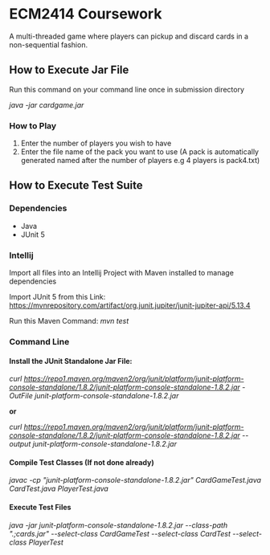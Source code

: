 # ECM2414 Coursework

A multi-threaded game where players can pickup and discard cards in a non-sequential fashion.


## How to Execute Jar File
Run this command on your command line once in submission directory

_java -jar cardgame.jar_

### How to Play

1. Enter the number of players you wish to have
2. Enter the file name of the pack you want to use (A pack is automatically generated named after the number of players e.g 4 players is pack4.txt)

## How to Execute Test Suite

### Dependencies

- Java
- JUnit 5


### Intellij

Import all files into an Intellij Project with Maven installed to manage dependencies

Import JUnit 5 from this Link: https://mvnrepository.com/artifact/org.junit.jupiter/junit-jupiter-api/5.13.4

Run this Maven Command: _mvn test_


### Command Line

#### Install the JUnit Standalone Jar File: 

_curl https://repo1.maven.org/maven2/org/junit/platform/junit-platform-console-standalone/1.8.2/junit-platform-console-standalone-1.8.2.jar -OutFile junit-platform-console-standalone-1.8.2.jar_

**or**

_curl https://repo1.maven.org/maven2/org/junit/platform/junit-platform-console-standalone/1.8.2/junit-platform-console-standalone-1.8.2.jar --output junit-platform-console-standalone-1.8.2.jar_


#### Compile Test Classes (If not done already)

_javac -cp "junit-platform-console-standalone-1.8.2.jar" CardGameTest.java CardTest.java PlayerTest.java_

#### Execute Test Files

_java -jar junit-platform-console-standalone-1.8.2.jar --class-path ".;cards.jar" --select-class CardGameTest --select-class CardTest --select-class PlayerTest_
